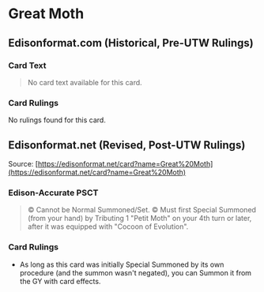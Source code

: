 # Great Moth

## Edisonformat.com (Historical, Pre-UTW Rulings)

### Card Text

> No card text available for this card.

### Card Rulings

No rulings found for this card.

## Edisonformat.net (Revised, Post-UTW Rulings)

Source: [https://edisonformat.net/card?name=Great%20Moth](https://edisonformat.net/card?name=Great%20Moth)

### Edison-Accurate PSCT

> © Cannot be Normal Summoned/Set.
> © Must first Special Summoned (from your hand) by Tributing 1 "Petit Moth" on your 4th turn or later,
> after it was equipped with "Cocoon of Evolution".

### Card Rulings

*   As long as this card was initially Special Summoned by its own procedure (and the summon wasn't negated),
you can Summon it from the GY with card effects.
            